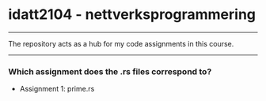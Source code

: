 # idatt2104 - nettverksprogrammering
___
The repository acts as a hub for my code assignments in this course.
___
### Which assignment does the .rs files correspond to?
- Assignment 1: prime.rs


